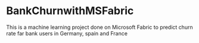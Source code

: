# BankChurnwithMSFabric
This is a machine learning project done on Microsoft Fabric to predict churn rate far bank users in Germany, spain and France

